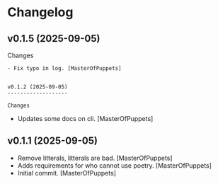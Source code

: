 Changelog
=========


v0.1.5 (2025-09-05)
-------------------

Changes
~~~~~~~
- Fix typo in log. [MasterOfPuppets]


v0.1.2 (2025-09-05)
-------------------

Changes
~~~~~~~
- Updates some docs on cli. [MasterOfPuppets]


v0.1.1 (2025-09-05)
-------------------
- Remove litterals, litterals are bad. [MasterOfPuppets]
- Adds requirements for who cannot use poetry. [MasterOfPuppets]
- Initial commit. [MasterOfPuppets]


